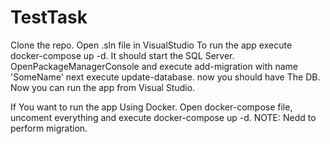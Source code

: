 # TestTask
Clone the repo.
Open .sln file in VisualStudio
To run the app execute docker-compose up -d. It should start the SQL Server.
OpenPackageManagerConsole and execute add-migration with name 'SomeName' next execute update-database. now you should have The DB.
Now you can run the app from Visual Studio.

If You want to run the app Using Docker. Open docker-compose file, uncoment everything and execute docker-compose up -d.
NOTE: Nedd to perform migration.

